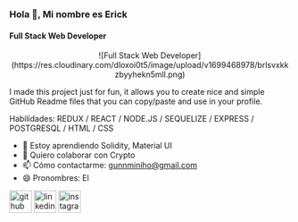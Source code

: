 ### Hola 👋, Mi nombre es Erick
#### Full Stack Web Developer
<center>![Full Stack Web Developer](https://res.cloudinary.com/dloxoi0t5/image/upload/v1699468978/brlsvxkkzbyyhekn5mll.png)</center>

I made this project just for fun, it allows you to create nice and simple GitHub Readme files that you can copy/paste and use in your profile.

Habilidades: REDUX / REACT / NODE.JS / SEQUELIZE / EXPRESS / POSTGRESQL / HTML / CSS

- 🌱 Estoy aprendiendo Solidity, Material UI 
- 👯 Quiero colaborar con Crypto 
- 📫 Cómo contactarme: gunnminiho@gmail.com 
- 😄 Pronombres: El 


[<img src='https://cdn.jsdelivr.net/npm/simple-icons@3.0.1/icons/github.svg' alt='github' height='40'>](https://github.com/https://github.com/gunminiho/)  [<img src='https://cdn.jsdelivr.net/npm/simple-icons@3.0.1/icons/linkedin.svg' alt='linkedin' height='40'>](https://www.linkedin.com/in/https://www.linkedin.com/in/gunminih/)  [<img src='https://cdn.jsdelivr.net/npm/simple-icons@3.0.1/icons/instagram.svg' alt='instagram' height='40'>](https://www.instagram.com/https://www.instagram.com/gunminiho//)  


